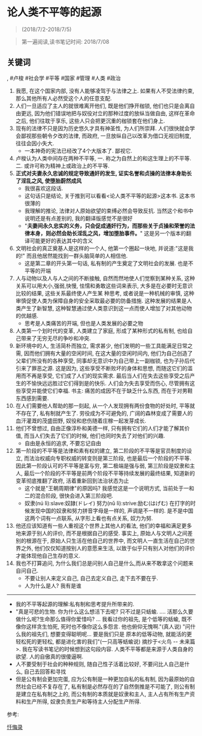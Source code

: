 # 论人类不平等的起源

> (2018/7/2-2018/7/5)

> 第一遍阅读,读书笔记时间: 2018/7/08

## 关键词
, #卢梭 #社会学 #平等 #国家 #管理 #人类 #政治

1. 我愿, 在这个国家内部, 没有人能够凌驾于与法律之上. 如果有人不受法律约束, 那么其他所有人必然受这个人的任意支配.
2. 人们一旦适应了主人的就很难离开他们, 既是他们挣开枷锁, 他们也只是会离自由更远, 因为他们错误地把与奴役对立的那种过度的放纵当做自由, 这样在革命之后, 他们往耽于享乐, 这些人只会把更沉重的枷锁套在他们身上.
3. 现有的法律不只是因为历史悠久才具有神圣性, 为人们所崇拜. 人们很快就会学会鄙视那些朝令夕改的法律, 而政府, 一旦放纵自己以改革为借口无视旧制度, 往往会因小失大.
    * 一本神奇的宪法已经改了4个大版本了. 鄙视它.
4. 卢梭认为人类中间存在两种不平等, 一. 称之为自然上的和这生理上的不平等. 二. 或许可称为精神上或政治上的不平等.
5. **正式对夫妻永久忠诚的规定导致通奸的发生, 证实名誉和贞操的法律本身助长了淫乱之风, 使堕胎蔚然成风**
    * 我很喜欢这段话.
    * 这句话只是结论, 关于推到可以看看<论人类不平等的起源>这本书. 这本书很薄的
    * 我理解的推论, 法律对人原始欲望的束缚必然会导致反抗. 当然这个和书中说明还是有点差别的, 我的翻译版感觉不是很好
    * "**夫妻间永久忠实的义务，只会促成通奸行为，而那些关于贞操和荣誉的法律本身，则必然会助长淫乱之风，增加堕胎事件。**" 这是另一个版本的翻译可能更好的表达其中的含义
6. 文明社会的真正奠基人是这样的一个人, 他第一个圈起一块地, 并说道:"这是我的!" 而且他居然能找到一群头脑简单的人相信他.
    * 这是第二章的开头第一句话, 私有制的产生奠定了文明社会的发展. 也是不平等的开端
7. 人与动物以及人与人之间的不断接触, 自然而然地使人们觉察到某种关系, 这种关系可以用大小,强弱,快慢, 怯懦和勇敢这些词来表示, 大多是在必要时无意识比较的结果, 这些关系最终使人产生某 种思考, 或者说是一种机械的审慎, 这种审慎促使人类为保障自身的安全采取最必要的防备措施. 这种发展的结果是人类产生了新智慧, 这种智慧通过使人类意识到这一点而使人增加了对其他动物的优越感.
    * 思考是人类痛苦的开端, 但也是人类发展的必要之物
8. 人类第一个划时代的变革, 人类建立了家庭, 形成了某种形式的私有制, 也给自己带来了无穷无尽的争吵和冲突.
9. 新环境中的人, 生活简朴而独立, 需求甚少, 他们发明的一些工具能满足日常之需, 因而他们拥有大量的空闲时间, 在这大量的空闲时间内, 他们为自己创造了父辈们所没有的各种享受, 同事却无意识中为自己带上一副枷锁, 也为子孙后代引来了罪恶之源. 这是因为, 这些享受不断败坏的身体和思想, 而随这它们的滥用而不再是享受, 它们成了人们的现实需求. 最后当人们在失去这些享受之后产生的不愉快远远胜过它们得到是的快乐. 人们会为失去享受而伤心, 尽管拥有这些享受并能使它们幸福. 书主: 痛苦的成因不在于缺乏什么东西, 而在于对男鞋东西感到需要.
10. 在人们需要他人帮助的那一刻起, 从一个人发现拥有两份食物的好处时, 平等就不存在了, 私有制就产生了. 劳役成为不可避免的, 广阔的森林变成了需要人的血汗灌溉的茂盛田野, 奴役和悲伤随着庄稼一起发芽成长.
11. 他们不曾想过, 自由正像淳朴和美德一样, 只有拥有它们的人们才能了解其价值, 而当人们失去了它们的时候, 他们也同时失去了对他们的兴趣.
    * 自由是永恒的追求, 不要忘记自由
12. 第一阶段的不平等是法律和素有权的建立, 第二阶段的不平等是官员制度的设立, 而法治权威向专职权威的转变则是第三阶段, 也是最后一个阶段的不平等. 因此第一阶段认可的不平等是富与穷, 第二极端是强与弱, 第三阶段是奴隶和主人, 最后一个阶段的不平等是前两个阶段不平等持续发展的最终结果, 知道新的变革彻底推翻了政府, 活着重新回到法治状态为止
    * 这个就是"王朝周期律"的原因吗? 我感觉这是一个说明方式, 当前处于一和二的混合阶段, 很快会进入第三阶段吧.
    * 奴隶(nú lì):slave:奴隷(ドレイ)  努力(nǔ lì):strive:励む(はげむ) 在打字的时候发现中国的奴隶和努力拼音字母是一样的, 声调是不一样的. 是不是中国这两个词有一点联系, 从字形上看也有点关系, 奴力为努.
13. 他还应该知道有一些人重视这个世界上其他人的看法, 他们的幸福和满足更多地来源于别人的评价, 而不是根据自己的感受. 事实上, 原始人与文明人之间差别的根源在于, 原始人只生活在他自己的世界中, 而文明人一直生活在自己的世界之外, 他们仅仅知道按别人的意愿来生活, 以致于似乎只有别人对他们的评价才能体现他自己生存的意义.
14. 我也不打算追问, 为什么我们总是问别人自己是什么,而从来不敢拿这个问题来自问自己.
    * 不要让别人来定义自己, 自己去定义自己, 走下去不要在乎.
    * 人为什么是人? 我有是谁

----
* 我的不平等起源的理解:私有制和思考提升所带来的.
* "真是可悲的生物. 你为什么这么想活下去呢? 只不过是只蛞蝓. .... 活那么久要做什么呢?生命那么值得你爱惜吗? ... 我看过你的祖先, 是个低等的蛞蝓, 既不像你这样贪生怕死, 死时也不像你这么多怨言. 他也俯仰无愧啊."(真人说) "问什么我的祖先们, 想要变得聪明呢... 要是我们只是 原本的低等动物, 就能活的更轻松死的更轻松, 都是进化害的我们"(一只高等蛞蝓说) 摘抄于<火鸟 -- 未来篇>. 我在写读书笔记的时候想到这句段内容. 人类不平等都是来源于人类自身的欲望. 人的自傲真的很傻逼啊.
* 人不要受制于社会的种种规则, 随自己性子活着比较好, 不要问比人自己是什么, 自己去回答和寻找
* 但是公有制会更加完蛋, 应为公有制是一种更加自私的私有制, 因为最原始的自然社会已经不复存在了, 私有制是必然存在的了自然倒推是不可能了, 则公有制是建立在私有制之上的, 而公有制的本质就是奴隶和主人, 主人占有所有生产资料和生产所得, 奴隶负责生产和等待主人分配生产所得.

参考:

[忏悔录](../2020/忏悔录.md)
